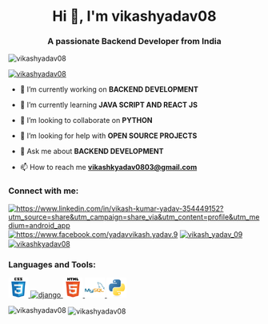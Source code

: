 <h1 align="center">Hi 👋, I'm vikashyadav08</h1>
<h3 align="center">A passionate Backend Developer from India</h3>

<p align="left"> <img src="https://komarev.com/ghpvc/?username=vikashyadav08&label=Profile%20views&color=0e75b6&style=flat" alt="vikashyadav08" /> </p>

<p align="left"> <a href="https://github.com/ryo-ma/github-profile-trophy"><img src="https://github-profile-trophy.vercel.app/?username=vikashyadav08" alt="vikashyadav08" /></a> </p>

- 🔭 I’m currently working on **BACKEND DEVELOPMENT**

- 🌱 I’m currently learning **JAVA SCRIPT AND REACT JS**

- 👯 I’m looking to collaborate on **PYTHON**

- 🤝 I’m looking for help with **OPEN SOURCE PROJECTS**

- 💬 Ask me about **BACKEND DEVELOPMENT**

- 📫 How to reach me **vikashkyadav0803@gmail.com**

<h3 align="left">Connect with me:</h3>
<p align="left">
<a href="https://linkedin.com/in/https://www.linkedin.com/in/vikash-kumar-yadav-354449152?utm_source=share&utm_campaign=share_via&utm_content=profile&utm_medium=android_app" target="blank"><img align="center" src="https://raw.githubusercontent.com/rahuldkjain/github-profile-readme-generator/master/src/images/icons/Social/linked-in-alt.svg" alt="https://www.linkedin.com/in/vikash-kumar-yadav-354449152?utm_source=share&utm_campaign=share_via&utm_content=profile&utm_medium=android_app" height="30" width="40" /></a>
<a href="https://fb.com/https://www.facebook.com/yadavvikash.yadav.9" target="blank"><img align="center" src="https://raw.githubusercontent.com/rahuldkjain/github-profile-readme-generator/master/src/images/icons/Social/facebook.svg" alt="https://www.facebook.com/yadavvikash.yadav.9" height="30" width="40" /></a>
<a href="https://instagram.com/vikash_yadav_09" target="blank"><img align="center" src="https://raw.githubusercontent.com/rahuldkjain/github-profile-readme-generator/master/src/images/icons/Social/instagram.svg" alt="vikash_yadav_09" height="30" width="40" /></a>
<a href="https://www.hackerrank.com/vikashkyadav08" target="blank"><img align="center" src="https://raw.githubusercontent.com/rahuldkjain/github-profile-readme-generator/master/src/images/icons/Social/hackerrank.svg" alt="vikashkyadav08" height="30" width="40" /></a>
</p>

<h3 align="left">Languages and Tools:</h3>
<p align="left"> <a href="https://www.w3schools.com/css/" target="_blank" rel="noreferrer"> <img src="https://raw.githubusercontent.com/devicons/devicon/master/icons/css3/css3-original-wordmark.svg" alt="css3" width="40" height="40"/> </a> <a href="https://www.djangoproject.com/" target="_blank" rel="noreferrer"> <img src="https://cdn.worldvectorlogo.com/logos/django.svg" alt="django" width="40" height="40"/> </a> <a href="https://www.w3.org/html/" target="_blank" rel="noreferrer"> <img src="https://raw.githubusercontent.com/devicons/devicon/master/icons/html5/html5-original-wordmark.svg" alt="html5" width="40" height="40"/> </a> <a href="https://www.mysql.com/" target="_blank" rel="noreferrer"> <img src="https://raw.githubusercontent.com/devicons/devicon/master/icons/mysql/mysql-original-wordmark.svg" alt="mysql" width="40" height="40"/> </a> <a href="https://www.python.org" target="_blank" rel="noreferrer"> <img src="https://raw.githubusercontent.com/devicons/devicon/master/icons/python/python-original.svg" alt="python" width="40" height="40"/> </a> </p>

<p><img align="left" src="https://github-readme-stats.vercel.app/api/top-langs?username=vikashyadav08&show_icons=true&locale=en&layout=compact" alt="vikashyadav08" /></p>

<p>&nbsp;<img align="center" src="https://github-readme-stats.vercel.app/api?username=vikashyadav08&show_icons=true&locale=en" alt="vikashyadav08" /></p>
